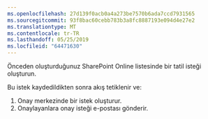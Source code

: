 ```yaml
---
ms.openlocfilehash: 27d139f0acb0a4a273be7570b6ada7ccd7931565
ms.sourcegitcommit: 93f8bac60cebb783b3a8fc8887193e094d4e27e2
ms.translationtype: MT
ms.contentlocale: tr-TR
ms.lasthandoff: 05/25/2019
ms.locfileid: "64471630"
---
```

Önceden oluşturduğunuz SharePoint Online listesinde bir tatil isteği oluşturun.

Bu istek kaydedildikten sonra akış tetiklenir ve:

1. Onay merkezinde bir istek oluşturur.
2. Onaylayanlara onay isteği e-postası gönderir.

